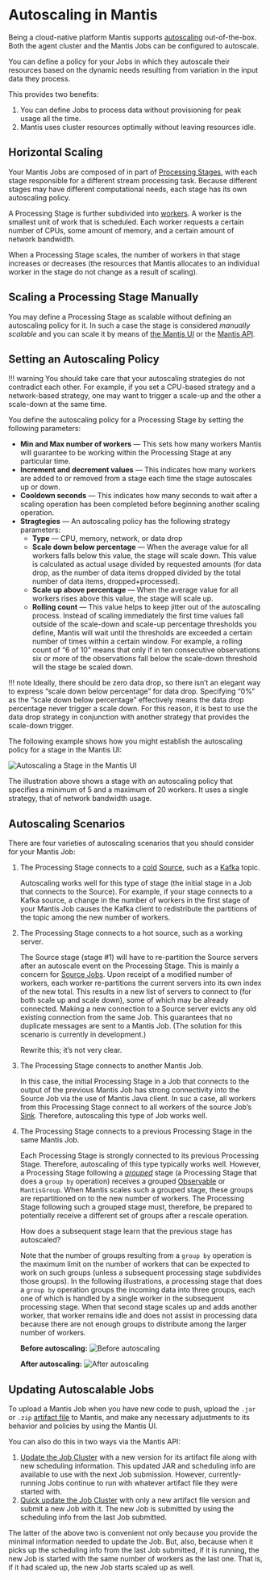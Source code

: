 # Autoscaling in Mantis

Being a cloud-native platform Mantis supports [autoscaling] out-of-the-box. Both the agent cluster and the Mantis Jobs
can be configured to autoscale. 

You can define a policy for your Jobs in which they autoscale their resources based on the dynamic needs resulting from variation in
the input data they process. 

This provides two benefits:

1. You can define Jobs to process data without provisioning for peak usage all the time.
1. Mantis uses cluster resources optimally without leaving resources idle.

## Horizontal Scaling

Your Mantis Jobs are composed of in part of [Processing Stages], with each stage responsible for a
different stream processing task. Because different stages may have different computational needs,
each stage has its own autoscaling policy.

A Processing Stage is further subdivided into [workers]. A worker is the smallest unit of work that
is scheduled. Each worker requests a certain number of CPUs, some amount of memory, and a certain
amount of network bandwidth.

When a Processing Stage scales, the number of workers in that stage increases or decreases (the
resources that Mantis allocates to an individual worker in the stage do not change as a result of
scaling).

## Scaling a Processing Stage Manually

You may define a Processing Stage as scalable without defining an autoscaling policy for it. In such
a case the stage is considered *manually scalable* and you can scale it by means of
[the Mantis UI](mantisui) or the [Mantis API](mantisapi/rest#horizontally-scale-a-stage).

## Setting an Autoscaling Policy

!!! warning
    You should take care that your autoscaling strategies do not contradict each other. For example,
    if you set a CPU-based strategy and a network-based strategy, one may want to trigger a scale-up
    and the other a scale-down at the same time.

You define the autoscaling policy for a Processing Stage by setting the following parameters:

* **Min and Max number of workers** — This sets how many workers Mantis will guarantee to be working
  within the Processing Stage at any particular time.
* **Increment and decrement values** — This indicates how many workers are added to or removed from
  a stage each time the stage autoscales up or down.
* **Cooldown seconds** — This indicates how many seconds to wait after a scaling operation has been
  completed before beginning another scaling operation.
* **Stragtegies** — An autoscaling policy has the following strategy parameters:
    * **Type** — CPU, memory, network, or data drop
    * **Scale down below percentage** — When the average value for all workers falls below this
      value, the stage will scale down. This value is calculated as actual usage divided by
      requested amounts (for data drop, as the number of data items dropped divided by the total
      number of data items, dropped+processed).
    * **Scale up above percentage** — When the average value for all workers rises above this value,
      the stage will scale up.
    * **Rolling count** — This value helps to keep jitter out of the autoscaling process. Instead of
      scaling immediately the first time values fall outside of the scale-down and scale-up
      percentage thresholds you define, Mantis will wait until the thresholds are exceeded a certain
      number of times within a certain window. For example, a rolling count of “6 of 10” means that
      only if in ten consecutive observations six or more of the observations fall below the
      scale-down threshold will the stage be scaled down.

!!! note
    Ideally, there should be zero data drop, so there isn’t an elegant way to express “scale down
    below percentage” for data drop. Specifying “0%” as the “scale down below percentage”
    effectively means the data drop percentage never trigger a scale down. For this reason, it is
    best to use the data drop strategy in conjunction with another strategy that provides the
    scale-down trigger.

The following example shows how you might establish the autoscaling policy for a stage in the Mantis
UI:

![Autoscaling a Stage in the Mantis UI](images/autoscale.png)

The illustration above shows a stage with an autoscaling policy that specifies a minimum of 5 and a
maximum of 20 workers. It uses a single strategy, that of network bandwidth usage.

## Autoscaling Scenarios

There are four varieties of autoscaling scenarios that you should consider for your Mantis Job:

1. The Processing Stage connects to a [cold]  [Source], such as a [Kafka] topic.

    Autoscaling works well for this type of stage (the initial stage in a Job that connects to the
    Source). For example, if your stage connects to a Kafka source, a change in the number of
    workers in the first stage of your Mantis Job causes the Kafka client to redistribute the
    partitions of the topic among the new number of workers.

1. The Processing Stage connects to a hot source, such as a working server.

    The Source stage (stage #1) will have to re-partition the Source servers after an autoscale
    event on the Processing Stage. This is mainly a concern for [Source Jobs]. Upon receipt of a
    modified number of workers, each worker re-partitions the current servers into its own index of
    the new total. This results in a new list of servers to connect to (for both scale up and scale
    down), some of which may be already connected. Making a new connection to a Source server evicts
    any old existing connection from the same Job. This guarantees that no duplicate messages are
    sent to a Mantis Job. (The solution for this scenario is currently in development.)

    <span class="tbd">Rewrite this; it’s not very clear.</span>

1. The Processing Stage connects to another Mantis Job.

    In this case, the initial Processing Stage in a Job that connects to the output of the previous
    Mantis Job has strong connectivity into the Source Job via the use of Mantis Java client. In suc
    a case, all workers from this Processing Stage connect to all workers of the source Job’s
    [Sink]. Therefore, autoscaling this type of Job works well. 

1. The Processing Stage connects to a previous Processing Stage in the same Mantis Job.

    Each Processing Stage is strongly connected to its previous Processing Stage. Therefore,
    autoscaling of this type typically works well. However, a Processing Stage following a
    *[grouped]* stage (a Processing Stage that does a `group by` operation) receives a grouped
    [Observable] or `MantisGroup`. When Mantis scales such a grouped stage, these groups are
    repartitioned on to the new number of workers. The Processing Stage following such a grouped
    stage must, therefore, be prepared to potentially receive a different set of groups after a
    rescale operation.

    <span class="tbd">How does a subsequent stage learn that the previous stage has autoscaled?</span>

    Note that the number of groups resulting from a `group by` operation is the maximum limit on the
    number of workers that can be expected to work on such groups (unless a subsequent processing
    stage subdivides those groups). In the following illustrations, a processing stage that does a
    `group by` operation groups the incoming data into three groups, each one of which is handled by
    a single worker in the subsequent processing stage. When that second stage scales up and adds
    another worker, that worker remains idle and does not assist in processing data because there
    are not enough groups to distribute among the larger number of workers.

    **Before autoscaling:**
    ![Before autoscaling](images/scaling_prescale.svg)

    **After autoscaling:**
    ![After autoscaling](images/scaling_postscale.svg)
    

## Updating Autoscalable Jobs

To upload a Mantis Job when you have new code to push, upload the `.jar` or `.zip` [artifact file]
to Mantis, and make any necessary adjustments to its behavior and policies by using the Mantis UI.

You can also do this in two ways via the Mantis API:

1. [Update the Job Cluster](mantisapi/rest#change-information-about-a-cluster) with a new version
   for its artifact file along with new scheduling information. This updated JAR and scheduling info
   are available to use with the next Job submission. However, currently-running Jobs continue to
   run with whatever artifact file they were started with.
1. [Quick update the Job Cluster](mantisapi/rest#update-a-clusters-artifacts) with only a new
   artifact file version and submit a new Job with it. The new Job is submitted by using the
   scheduling info from the last Job submitted. 

The latter of the above two is convenient not only because you provide the minimal information
needed to update the Job. But, also, because when it picks up the scheduling info from the last Job
submitted, if it is running, the new Job is started with the same number of workers as the last one.
That is, if it had scaled up, the new Job starts scaled up as well.

<!-- Do not edit below this line -->
<!-- START -->
<!-- This section comes from the file "reference_links". It is automagically inserted into other files by means of the "refgen" script, also in the "docs/" directory. Edit this section only in the "reference_links" file, not in any of the other files in which it is included, or your edits will be overwritten. -->
[artifact]:                ../glossary#artifact          "Each Mantis Job has an associated artifact file that contains its source code and JSON configuration."
[artifacts]:               ../glossary#artifact          "Each Mantis Job has an associated artifact file that contains its source code and JSON configuration."
[artifact file]:           ../glossary#artifact          "Each Mantis Job has an associated artifact file that contains its source code and JSON configuration."
[artifact files]:          ../glossary#artifact          "Each Mantis Job has an associated artifact file that contains its source code and JSON configuration."
[autoscale]:               ../glossary#autoscaling       "You can establish an autoscaling policy for each component of your Mantis Job that governs how Mantis adjusts the number of workers assigned to that component as its workload changes."
[autoscaled]:              ../glossary#autoscaling       "You can establish an autoscaling policy for each component of your Mantis Job that governs how Mantis adjusts the number of workers assigned to that component as its workload changes."
[autoscales]:              ../glossary#autoscaling       "You can establish an autoscaling policy for each component of your Mantis Job that governs how Mantis adjusts the number of workers assigned to that component as its workload changes."
[autoscaling]:             ../glossary#autoscaling       "You can establish an autoscaling policy for each component of your Mantis Job that governs how Mantis adjusts the number of workers assigned to that component as its workload changes."
[scalable]:                ../glossary#autoscaling       "You can establish an autoscaling policy for each component of your Mantis Job that governs how Mantis adjusts the number of workers assigned to that component as its workload changes."
[AWS]:                     javascript:void(0)          "Amazon Web Services"
[backpressure]:            ../glossary#backpressure      "Backpressure refers to a set of possible strategies for coping with ReactiveX Observables that produce items more rapidly than their observers consume them."
[Binary compression]:      ../glossary#binarycompression
[broadcast]:               ../glossary#broadcast         "In broadcast mode, each worker of your job gets all the data from all workers of the Source Job rather than having that data distributed equally among the workers of your job."
[broadcast mode]:          ../glossary#broadcast         "In broadcast mode, each worker of your job gets all the data from all workers of the Source Job rather than having that data distributed equally among the workers of your job."
[Cassandra]:               ../glossary#cassandra         "Apache Cassandra is an open source, distributed database management system."
[cluster]:                 ../glossary#cluster           "A Mantis Job Cluster is a containing entity for Mantis Jobs. It defines metadata and certain service-level agreements. Job Clusters ease job lifecycle management and job revisioning."
[clusters]:                ../glossary#cluster           "A Mantis Job Cluster is a containing entity for Mantis Jobs. It defines metadata and certain service-level agreements. Job Clusters ease job lifecycle management and job revisioning."
[cold]:                    ../glossary#cold              "A cold ReactiveX Observable waits until an observer subscribes to it before it begins to emit items. This means the observer is guaranteed to see the whole Observable sequence from the beginning. This is in contrast to a hot Observable, which may begin emitting items as soon as it is created, even before observers have subscribed to it."
[cold Observable]:         ../glossary#cold              "A cold ReactiveX Observable waits until an observer subscribes to it before it begins to emit items. This means the observer is guaranteed to see the whole Observable sequence from the beginning. This is in contrast to a hot Observable, which may begin emitting items as soon as it is created, even before observers have subscribed to it."
[cold Observables]:        ../glossary#cold              "A cold ReactiveX Observable waits until an observer subscribes to it before it begins to emit items. This means the observer is guaranteed to see the whole Observable sequence from the beginning. This is in contrast to a hot Observable, which may begin emitting items as soon as it is created, even before observers have subscribed to it."
[component]:               ../glossary#component         "A Mantis Job is composed of three types of component: a Source, one or more Processing Stages, and a Sink."
[components]:              ../glossary#component         "A Mantis Job is composed of three types of component: a Source, one or more Processing Stages, and a Sink."
[custom source]:           ../glossary#customsource      "In contrast to a Source Job, which is a built-in variety of Source component designed to pull data from a common sort of data source, a custom source typically accesses data from less-common sources or has unusual delivery guarantee semantics."
[custom sources]:          ../glossary#customsource      "In contrast to a Source Job, which is a built-in variety of Source component designed to pull data from a common sort of data source, a custom source typically accesses data from less-common sources or has unusual delivery guarantee semantics."
[executor]:                ../glossary#executor          "The stage executor is responsible for loading the bytecode for a Mantis Job and then executing its stages and workers in a coordinated fashion. In the Mesos UI, workers are also referred to as executors."
[executors]:               ../glossary#executor          "The stage executor is responsible for loading the bytecode for a Mantis Job and then executing its stages and workers in a coordinated fashion. In the Mesos UI, workers are also referred to as executors."
[fast property]: ../glossary#fastproperties "Fast properties allow you to change the behavior of Netflix services without recompiling and redeploying them."
[fast properties]: ../glossary#fastproperties "Fast properties allow you to change the behavior of Netflix services without recompiling and redeploying them."
[Fenzo]:                   ../glossary#fenzo             "Fenzo is a Java library that implements a generic task scheduler for Mesos frameworks."
[grouped]:                 ../glossary#grouped           "Grouped data is distinguished from scalar data in that each datum is accompanied by a key that indicates what group it belongs to. Grouped data can be processed by a RxJava GroupedObservable or by a MantisGroup."
[grouped data]:            ../glossary#grouped           "Grouped data is distinguished from scalar data in that each datum is accompanied by a key that indicates what group it belongs to. Grouped data can be processed by a RxJava GroupedObservable or by a MantisGroup."
[GRPC]:                    ../glossary#grpc              "gRPC is an open-source RPC framework using Protocol Buffers."
[hot]:                     ../glossary#hot               "A hot ReactiveX Observable may begin emitting items as soon as it is created, even before observers have subscribed to it. This means the observer may miss items that were emitted before the observer subscribed. This is in contrast to a cold Observable, which waits until an observer subscribes to it before it begins to emit items."
[hot Observable]:          ../glossary#hot               "A hot ReactiveX Observable may begin emitting items as soon as it is created, even before observers have subscribed to it. This means the observer may miss items that were emitted before the observer subscribed. This is in contrast to a cold Observable, which waits until an observer subscribes to it before it begins to emit items."
[hot Observables]:         ../glossary#hot               "A hot ReactiveX Observable may begin emitting items as soon as it is created, even before observers have subscribed to it. This means the observer may miss items that were emitted before the observer subscribed. This is in contrast to a cold Observable, which waits until an observer subscribes to it before it begins to emit items."
[JMC]:                     ../glossary#jmc               "Java Mission Control is a tool from Oracle with which developers can monitor and manage Java applications."
[job]:                     ../glossary#job               "A Mantis Job takes in a stream of data, transforms it by using RxJava operators, and then outputs the results as another stream. It is composed of a Source, one or more Processing Stages, and a Sink."
[jobs]:                    ../glossary#job               "A Mantis Job takes in a stream of data, transforms it by using RxJava operators, and then outputs the results as another stream. It is composed of a Source, one or more Processing Stages, and a Sink."
[Mantis job]:              ../glossary#job               "A Mantis Job takes in a stream of data, transforms it by using RxJava operators, and then outputs the results as another stream. It is composed of a Source, one or more Processing Stages, and a Sink."
[Mantis jobs]:             ../glossary#job               "A Mantis Job takes in a stream of data, transforms it by using RxJava operators, and then outputs the results as another stream. It is composed of a Source, one or more Processing Stages, and a Sink."
[job cluster]:             ../glossary#jobcluster        "A Mantis Job Cluster is a containing entity for Mantis Jobs. It defines metadata and certain service-level agreements. Job Clusters ease job lifecycle management and job revisioning."
[job clusters]:            ../glossary#jobcluster        "A Mantis Job Cluster is a containing entity for Mantis Jobs. It defines metadata and certain service-level agreements. Job Clusters ease job lifecycle management and job revisioning."
[Job Master]:              ../glossary#jobmaster         "If a job is configured with autoscaling, Mantis will add a Job Master component to it as its initial component. This component will send metrics back to Mantis to help it govern the autoscaling process."
[Mantis Master]:           ../glossary#mantismaster      "The Mantis Master coordinates the execution of [Mantis Jobs] and starts the services on each Worker."
[Kafka]:                   ../glossary#kafka             "Apache Kafka is a large-scale, distributed streaming platform."
[keyed data]:              ../glossary#keyed             "Grouped (or keyed) data is distinguished from scalar data in that each datum is accompanied by a key that indicates what group it belongs to. Grouped data can be processed by a RxJava GroupedObservable or by a MantisGroup."
[Keystone]:                ../glossary#keystone          "Keystone is Netflix’s data backbone, a stream processing platform that focuses on data analytics."
[label]:                   ../glossary#label             "A label is a text key/value pair that you can add to a Job Cluster or to an individual Job to make it easier to search for or group."
[labels]:                  ../glossary#label             "A label is a text key/value pair that you can add to a Job Cluster or to an individual Job to make it easier to search for or group."
[Log4j]:                   ../glossary#log4j             "Log4j is a Java-based logging framework."
[Apache Mesos]:            ../glossary#mesos             "Apache Mesos is an open-source technique for balancing resources across frameworks in clusters."
[Mesos]:                   ../glossary#mesos             "Apache Mesos is an open-source technique for balancing resources across frameworks in clusters."
[metadata]:                ../glossary#metadata          "Mantis inserts metadata into its Job payload. This may include information about where the data came from, for instance. You can define additional metadata to include in the payload when you establish the Job Cluster."
[meta message]:            ../glossary#metamessage       "A Source Job may occasionally inject meta messages into its data stream that indicate things like data drops."
[meta messages]:           ../glossary#metamessage       "A Source Job may occasionally inject meta messages into its data stream that indicate things like data drops."
[migration strategy]:      ../glossary#migration
[migration strategies]:    ../glossary#migration
[MRE]:                     ../glossary#mre               "Mantis Publish (a.k.a. Mantis Realtime Events, or MRE) is a library that your application can use to stream events into Mantis while respecting MQL filters."
[Mantis Publish]:          ../glossary#mantispublish     "Mantis Publish is a library that your application can use to stream events into Mantis while respecting MQL filters."
[Mantis Query Language]:   ../glossary#mql               "You use Mantis Query Language to define filters and other data processing that Mantis applies to a Source data stream at its point of origin, so as to reduce the amount of data going over the wire."
[MQL]:                     ../glossary#mql               "You use Mantis Query Language to define filters and other data processing that Mantis applies to a Source data stream at its point of origin, so as to reduce the amount of data going over the wire."
[Observable]:              ../glossary#observable        "In ReactiveX an Observable is the method of processing a stream of data in a way that facilitates its transformation and consumption by observers. Observables come in hot and cold varieties. There is also a GroupedObservable that is specialized to grouped data."
[Observables]:             ../glossary#observable        "In ReactiveX an Observable is the method of processing a stream of data in a way that facilitates its transformation and consumption by observers. Observables come in hot and cold varieties. There is also a GroupedObservable that is specialized to grouped data."
[parameter]:               ../glossary#parameter         "A Mantis Job may accept parameters that modify its behavior. You can define these in your Job Cluster definition, and set their values on a per-Job basis."
[parameters]:              ../glossary#parameter         "A Mantis Job may accept parameters that modify its behavior. You can define these in your Job Cluster definition, and set their values on a per-Job basis."
[Processing Stage]:        ../glossary#stage             "A Processing Stage component of a Mantis Job transforms the RxJava Observables it obtains from the Source component."
[Processing Stages]:       ../glossary#stage             "A Processing Stage component of a Mantis Job transforms the RxJava Observables it obtains from the Source component."
[stage]:                   ../glossary#stage             "A Processing Stage component of a Mantis Job transforms the RxJava Observables it obtains from the Source component."
[stages]:                  ../glossary#stage             "A Processing Stage component of a Mantis Job transforms the RxJava Observables it obtains from the Source component."
[property]:                ../glossary#property          "A property is a particular named data value found within events in an event stream."
[properties]:              ../glossary#property          "A property is a particular named data value found within events in an event stream."
[Reactive Stream]:         ../glossary#reactivestreams   "Reactive Streams is the latest advance of the ReactiveX project. It is an API for manipulating streams of asynchronous data in a non-blocking fashion, with backpressure."
[Reactive Streams]:        ../glossary#reactivestreams   "Reactive Streams is the latest advance of the ReactiveX project. It is an API for manipulating streams of asynchronous data in a non-blocking fashion, with backpressure."
[ReactiveX]:               ../glossary#reactivex         "ReactiveX is a software technique for transforming, combining, reacting to, and managing streams of data. RxJava is an example of a library that implements this technique."
[RxJava]:                  ../glossary#rxjava            "RxJava is the Java implementation of ReactiveX, a software technique for transforming, combining, reacting to, and managing streams of data."
[downsample]:              ../glossary#sampling          "Sampling is an MQL strategy for mitigating data volume issues. There are two sampling strategies: Random and Sticky. Random sampling uniformly downsamples the source stream to a percentage of its original volume. Sticky sampling selectively samples data from the source stream based on key values."
[sample]:                  ../glossary#sampling          "Sampling is an MQL strategy for mitigating data volume issues. There are two sampling strategies: Random and Sticky. Random sampling uniformly downsamples the source stream to a percentage of its original volume. Sticky sampling selectively samples data from the source stream based on key values."
[sampled]:                 ../glossary#sampling          "Sampling is an MQL strategy for mitigating data volume issues. There are two sampling strategies: Random and Sticky. Random sampling uniformly downsamples the source stream to a percentage of its original volume. Sticky sampling selectively samples data from the source stream based on key values."
[samples]:                 ../glossary#sampling          "Sampling is an MQL strategy for mitigating data volume issues. There are two sampling strategies: Random and Sticky. Random sampling uniformly downsamples the source stream to a percentage of its original volume. Sticky sampling selectively samples data from the source stream based on key values."
[sampling]:                ../glossary#sampling          "Sampling is an MQL strategy for mitigating data volume issues. There are two sampling strategies: Random and Sticky. Random sampling uniformly downsamples the source stream to a percentage of its original volume. Sticky sampling selectively samples data from the source stream based on key values."
[scalar]:                  ../glossary#scalar            "Scalar data is distinguished from keyed or grouped data in that it is not categorized into groups by key. Scalar data can be processed by an ordinary ReactiveX Observable."
[scalar data]:             ../glossary#scalar            "Scalar data is distinguished from keyed or grouped data in that it is not categorized into groups by key. Scalar data can be processed by an ordinary ReactiveX Observable."
[Sink]:                    ../glossary#sink              "The Sink is the final component of a Mantis Job. It takes the Observable that has been transformed by the Processing Stage and outputs it in the form of a new data stream."
[Sinks]:                   ../glossary#sink              "The Sink is the final component of a Mantis Job. It takes the Observable that has been transformed by the Processing Stage and outputs it in the form of a new data stream."
[Sink component]:          ../glossary#sink              "The Sink is the final component of a Mantis Job. It takes the Observable that has been transformed by the Processing Stage and outputs it in the form of a new data stream."
[service-level agreement]:  ../glossary#sla               "A service-level agreement, in the Mantis context, is defined on a per-Cluster basis. You use it to configure how many Jobs in the cluster will be in operation at any time, among other things."
[service-level agreements]: ../glossary#sla               "A service-level agreement, in the Mantis context, is defined on a per-Cluster basis. You use it to configure how many Jobs in the cluster will be in operation at any time, among other things."
[SLA]:                     ../glossary#sla               "A service-level agreement, in the Mantis context, is defined on a per-Cluster basis. You use it to configure how many Jobs in the cluster will be in operation at any time, among other things."
[Source]:                  ../glossary#source            "The Source component of a Mantis Job fetches data from a source outside of Mantis and makes it available to the Processing Stage component in the form of an RxJava Observable. There are two varieties of Source: a Source Job and a custom source."
[Sources]:                 ../glossary#source            "The Source component of a Mantis Job fetches data from a source outside of Mantis and makes it available to the Processing Stage component in the form of an RxJava Observable. There are two varieties of Source: a Source Job and a custom source."
[Source Job]:              ../glossary#sourcejob         "A Source Job is a Mantis Job that you can use as a Source, which wraps a data source external to Mantis and makes it easier for you to create a job that observes its data."
[Source Jobs]:             ../glossary#sourcejob         "A Source Job is a Mantis Job that you can use as a Source, which wraps a data source external to Mantis and makes it easier for you to create a job that observes its data."
[Spinnaker]: ../glossary#spinnaker "Spinnaker is a set of resources that help you deploy and manage resources in the cloud."
[SSE]:                     ../glossary#sse               "Server-sent events (SSE) are a way for a browser to receive automatic updates from a server through an HTTP connection. Mantis includes an SSE Sink."
[server-sent event]:       ../glossary#sse               "Server-sent events (SSE) are a way for a browser to receive automatic updates from a server through an HTTP connection. Mantis includes an SSE Sink."
[server-sent events]:      ../glossary#sse               "Server-sent events (SSE) are a way for a browser to receive automatic updates from a server through an HTTP connection. Mantis includes an SSE Sink."
[transform]:               ../glossary#transformation    "A transformation acts on each datum from a stream or Observables of data, changing it in some manner before passing it along as a new stream or Observable. Transformations may change data between scalar and grouped forms."
[transformed]:             ../glossary#transformation    "A transformation acts on each datum from a stream or Observables of data, changing it in some manner before passing it along as a new stream or Observable. Transformations may change data between scalar and grouped forms."
[transforms]:              ../glossary#transformation    "A transformation acts on each datum from a stream or Observables of data, changing it in some manner before passing it along as a new stream or Observable. Transformations may change data between scalar and grouped forms."
[transformation]:          ../glossary#transformation    "A transformation acts on each datum from a stream or Observables of data, changing it in some manner before passing it along as a new stream or Observable. Transformations may change data between scalar and grouped forms."
[transformations]:         ../glossary#transformation    "A transformation acts on each datum from a stream or Observables of data, changing it in some manner before passing it along as a new stream or Observable. Transformations may change data between scalar and grouped forms."
[transient]:               ../glossary#transient         "A transient (or ephemeral) Mantis Job is automatically killed by Mantis after a certain amount of time has passed since the last subscriber to the job disconnects."
[transient job]:           ../glossary#transient         "A transient (or ephemeral) Mantis Job is automatically killed by Mantis after a certain amount of time has passed since the last subscriber to the job disconnects."
[transient jobs]:          ../glossary#transient         "A transient (or ephemeral) Mantis Job is automatically killed by Mantis after a certain amount of time has passed since the last subscriber to the job disconnects."
[WebSocket]:               ../glossary#websocket         "WebSocket is a two-way, interactive communication channel that works over HTTP. In the Mantis context, it is an alternative to SSE."
[Worker]:                  ../glossary#worker            "A worker is the smallest unit of work that is scheduled within a Mantis component. You can configure how many resources Mantis allocates to each worker, and Mantis will adjust the number of workers your Mantis component needs based on its autoscaling policy."
[Workers]:                 ../glossary#worker            "A worker is the smallest unit of work that is scheduled within a Mantis component. You can configure how many resources Mantis allocates to each worker, and Mantis will adjust the number of workers your Mantis component needs based on its autoscaling policy."
[Zookeeper]:               ../glossary#zookeeper         "Apache Zookeeper is an open-source server that maintains configuration information and other services required by distributed applications."
<!-- END -->
